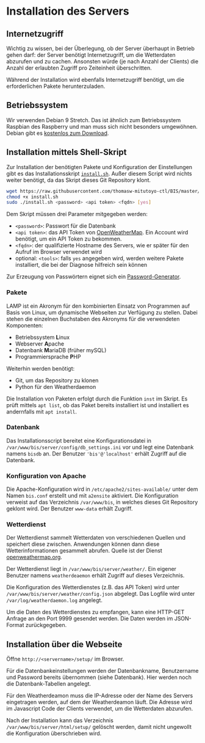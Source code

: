 # Installation des Servers

## Internetzugriff

Wichtig zu wissen, bei der Überlegung, ob der Server überhaupt in Betrieb gehen darf: der Server benötigt Internetzugriff, um die Wetterdaten abzurufen und zu cachen. Ansonsten würde (je nach Anzahl der Clients) die Anzahl der erlaubten Zugriff pro Zeiteinheit überschritten.

Während der Installation wird ebenfalls Internetzugriff benötigt, um die erforderlichen Pakete herunterzuladen.

## Betriebssystem

Wir verwenden Debian 9 Stretch. Das ist ähnlich zum Betriebssystem Raspbian des Raspberry und man muss sich nicht besonders umgewöhnen. Debian gibt es [kostenlos zum Download](https://www.debian.org/distrib/).

## Installation mittels Shell-Skript

Zur Installation der benötigten Pakete und Konfiguration der Einstellungen gibt es das Installationsskript [`install.sh`](https://github.com/thomasw-mitutoyo-ctl/BIS/tree/master/server/install.sh). Außer diesem Script wird nichts weiter benötigt, da das Skript dieses Git Repository klont.

```bash
wget https://raw.githubusercontent.com/thomasw-mitutoyo-ctl/BIS/master/server/install.sh
chmod +x install.sh
sudo ./install.sh <password> <api token> <fqdn> [yes]
```

Dem Skript müssen drei Parameter mitgegeben werden:

* `<password>`: Passwort für die Datenbank
* `<api token>`: das API Token von [OpenWeatherMap](https://openweathermap.org/). Ein Account wird benötigt, um ein API Token zu bekommen.
* `<fqdn>`: der qualifizierte Hostname des Servers, wie er später für den Aufruf im Browser verwendet wird
* optional: `<tools>`: falls `yes` angegeben wird, werden weitere Pakete installiert, die bei der Diagnose hilfreich sein können

Zur Erzeugung von Passwörtern eignet sich ein [Password-Generator](https://passwordsgenerator.net/).

### Pakete

LAMP ist ein Akronym für den kombinierten Einsatz von Programmen auf Basis von Linux, um dynamische Webseiten zur Verfügung zu stellen. Dabei stehen die einzelnen Buchstaben des Akronyms für die verwendeten Komponenten:

* Betriebssystem **L**inux
* Webserver **A**pache
* Datenbank **M**ariaDB (früher mySQL)
* Programmiersprache **P**HP

Weiterhin werden benötigt:

 * Git, um das Repository zu klonen
 * Python für den Weatherdaemon

Die Installation von Paketen erfolgt durch die Funktion `inst` im Skript. Es prüft mittels `apt list`, ob das Paket bereits installiert ist und installiert es andernfalls mit `apt install`.

### Datenbank

Das Installationsscript bereitet eine Konfigurationsdatei in `/var/www/bis/server/config/db_settings.ini` vor und legt eine Datenbank namens `bisdb` an. Der Benutzer `'bis'@'localhost'` erhält Zugriff auf die Datenbank.

### Konfiguration von Apache

Die Apache-Konfiguration wird in `/etc/apache2/sites-available/` unter dem Namen `bis.conf` erstellt und mit `a2ensite` aktiviert. Die Konfiguration verweist auf das Verzeichnis `/var/www/bis`, in welches dieses Git Repository geklont wird. Der Benutzer `www-data` erhält Zugriff.

### Wetterdienst

Der Wetterdienst sammelt Wetterdaten von verschiedenen Quellen und speichert diese zwischen. Anwendungen können dann diese Wetterinformationen gesammelt abrufen. Quelle ist der Dienst [openweathermap.org](https://openweathermap.org/).

Der Wetterdienst liegt in `/var/www/bis/server/weather/`. Ein eigener Benutzer namens `weatherdeaemon` erhält Zugriff auf dieses Verzeichnis.

Die Konfiguration des Wetterdienstes (z.B. das API Token) wird unter `/var/www/bis/server/weather/config.json` abgelegt. Das Logfile wird unter ` /var/log/weatherdaemon.log` angelegt.

Um die Daten des Wetterdienstes zu empfangen, kann eine HTTP-GET Anfrage an den Port 9999 gesendet werden. Die Daten werden im JSON-Format zurückgegeben.

## Installation über die Webseite

Öffne `http://<servername>/setup/` im Browser.

Für die Datenbankeinstellungen werden der Datenbankname, Benutzername und Password bereits übernommen (siehe Datenbank). Hier werden noch die Datenbank-Tabellen angelegt.

Für den Weatherdeamon muss die IP-Adresse oder der Name des Servers eingetragen werden, auf dem der Weatherdeamon läuft. Die Adresse wird im Javascript Code der Clients verwendet, um die Wetterdaten abzurufen.

Nach der Installation kann das Verzeichnis `/var/www/bis/server/html/setup/` gelöscht werden, damit nicht ungewollt die Konfiguration überschrieben wird.
